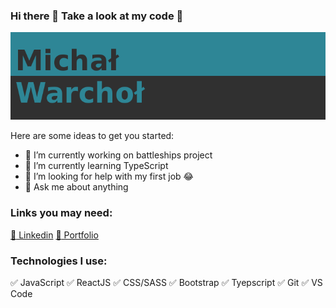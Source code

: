 ### Hi there 👋 Take a look at my code :mag_right:

<img src="banner.png" alt="notfound" />

Here are some ideas to get you started:

- 🔭 I’m currently working on battleships project
- 🌱 I’m currently learning TypeScript
- 🤔 I’m looking for help with my first job :joy:
- 💬 Ask me about anything

### Links you may need:
<a href="https://www.linkedin.com/in/michal-warchol/">:link:  Linkedin</a>
<a href="https://github.com/michalwarchol">:muscle: Portfolio</a>

### Technologies I use:

:white_check_mark: JavaScript
:white_check_mark: ReactJS
:white_check_mark: CSS/SASS
:white_check_mark: Bootstrap
:white_check_mark: Tyepscript
:white_check_mark: Git
:white_check_mark: VS Code
